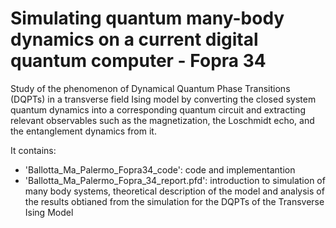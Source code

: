 # Simulating quantum many-body dynamics on a current digital quantum computer - Fopra 34
Study of the phenomenon of Dynamical Quantum Phase Transitions (DQPTs) in a transverse field Ising model by converting the closed system quantum dynamics into a corresponding quantum circuit and extracting  relevant observables such as the magnetization, the Loschmidt echo, and the entanglement dynamics from it.

It contains:
- 'Ballotta_Ma_Palermo_Fopra34_code': code and implementantion
- 'Ballotta_Ma_Palermo_Fopra_34_report.pfd':  introduction to simulation of many body systems, theoretical description of the model and analysis of the results obtianed from the simulation for the DQPTs of the Transverse Ising Model
  
